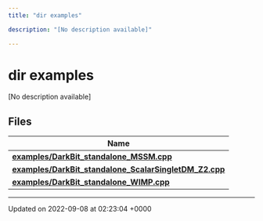 ```yaml
---
title: "dir examples"

description: "[No description available]"

---
```


# dir examples

[No description available]

## Files

| Name           |
| -------------- |
| **[examples/DarkBit_standalone_MSSM.cpp](/documentation/code/files/darkbit__standalone__mssm_8cpp/#file-examples-darkbit-standalone-mssm-cpp)**  |
| **[examples/DarkBit_standalone_ScalarSingletDM_Z2.cpp](/documentation/code/files/darkbit__standalone__scalarsingletdm__z2_8cpp/#file-examples-darkbit-standalone-scalarsingletdm-z2-cpp)**  |
| **[examples/DarkBit_standalone_WIMP.cpp](/documentation/code/files/darkbit__standalone__wimp_8cpp/#file-examples-darkbit-standalone-wimp-cpp)**  |






-------------------------------

Updated on 2022-09-08 at 02:23:04 +0000
